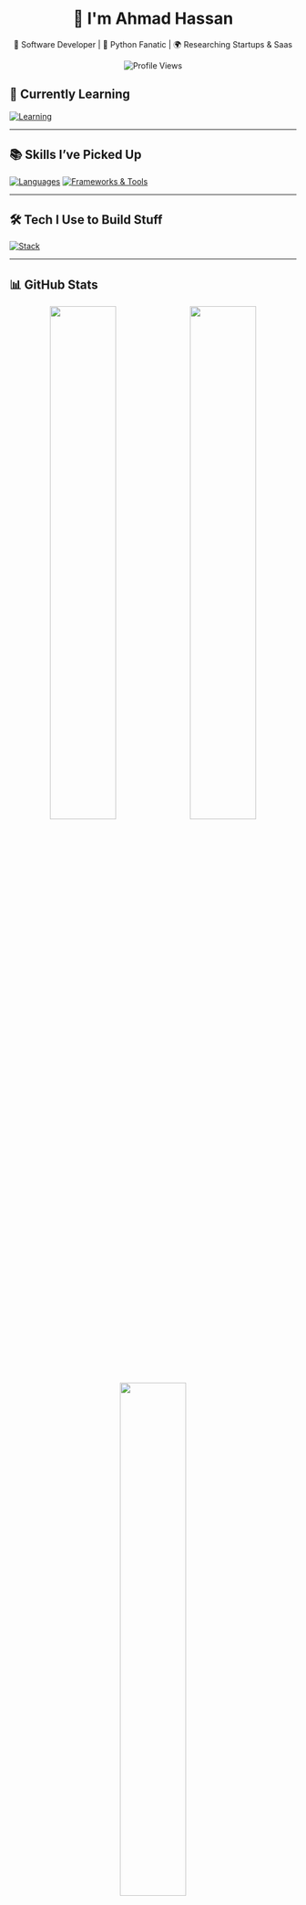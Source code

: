 <h1 align="center">👋 I'm Ahmad Hassan</h1>
<p align="center">
  🚀 Software Developer | 🎯 Python Fanatic | 🌍 Researching Startups & Saas
</p>

<p align="center">
  <img src="https://komarev.com/ghpvc/?username=AlgoNest&style=flat-square&color=blue" alt="Profile Views" />
</p>


## 📘 Currently Learning
[![Learning](https://skillicons.dev/icons?i=django)](https://skillicons.dev)

---

## 📚 Skills I’ve Picked Up
[![Languages](https://skillicons.dev/icons?i=c,py,html,css,js)](https://skillicons.dev)
[![Frameworks & Tools](https://skillicons.dev/icons?i=flask,bootstrap,sqlite,github,vscode,windows)](https://skillicons.dev)

---
## 🛠️ Tech I Use to Build Stuff
[![Stack](https://skillicons.dev/icons?i=py,html,css,bootstrap,js,flask,sqlite,vscode,github,windows)](https://skillicons.dev)

---
## 📊 GitHub Stats

<p align="center">
  <img src="https://github-readme-stats.vercel.app/api?username=AlgoNest&show_icons=true&theme=tokyonight" width="48%" />
  <img src="https://github-readme-streak-stats.herokuapp.com?user=AlgoNest&theme=tokyonight" width="48%" />
</p>

<p align="center">
  <img src="https://github-readme-stats.vercel.app/api/top-langs/?username=AlgoNest&layout=compact&theme=tokyonight" width="48%" />
</p>

---

## 💬 About Me

🧠 Always learning and experimenting with ideas  
📌 Passionate about building projects that solve real problems  
🌱 Growing my skills every day, one repo at a time  

---

## 📫 Connect With Me

<p align="left">
  <a href="https://www.linkedin.com/in/ahmad--hassan" target="_blank">
    <img alt="LinkedIn" src="https://skillicons.dev/icons?i=linkedin" >
  </a>
  &nbsp;&nbsp;&nbsp;
  <a href="mailto:ahmadhassan0er@gmail.com" target="_blank">
    <img alt="Gmail" src="https://skillicons.dev/icons?i=gmail" >
  </a>
  &nbsp;&nbsp;&nbsp;
  <a href="https://wa.me/+923701972789" target="_blank">
  <img alt="WhatsApp" src="https://upload.wikimedia.org/wikipedia/commons/6/6f/WhatsApp.svg" width="24px" height="24px" />
</a>

</p>

<br />

<p align="center">
  <b>Thanks for visiting!</b><br>
  <sub>Let’s connect, collaborate, and code something awesome together 🚀</sub>
</p>
